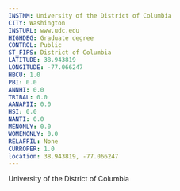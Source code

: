 ```yaml
---
INSTNM: University of the District of Columbia
CITY: Washington
INSTURL: www.udc.edu
HIGHDEG: Graduate degree
CONTROL: Public
ST_FIPS: District of Columbia
LATITUDE: 38.943819
LONGITUDE: -77.066247
HBCU: 1.0
PBI: 0.0
ANNHI: 0.0
TRIBAL: 0.0
AANAPII: 0.0
HSI: 0.0
NANTI: 0.0
MENONLY: 0.0
WOMENONLY: 0.0
RELAFFIL: None
CURROPER: 1.0
location: 38.943819, -77.066247
---
```

University of the District of Columbia
